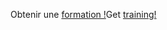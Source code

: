 <span data-ttu-id="421d6-101">Obtenir une [formation !](https://docs.microsoft.com/en-us/dynamics365/get-started/training/)</span><span class="sxs-lookup"><span data-stu-id="421d6-101">Get [training!](https://docs.microsoft.com/en-us/dynamics365/get-started/training/)</span></span>
